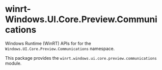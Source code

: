 <!-- warning: Please don't edit this file. It was automatically generated. -->

# winrt-Windows.UI.Core.Preview.Communications

Windows Runtime (WinRT) APIs for for the `Windows.UI.Core.Preview.Communications` namespace.

This package provides the `winrt.windows.ui.core.preview.communications` module.
